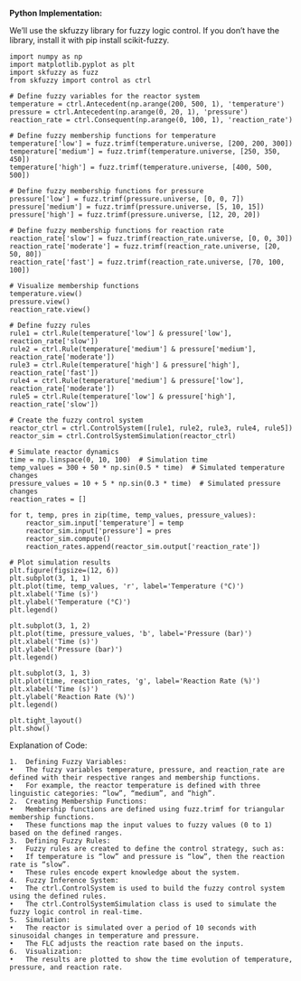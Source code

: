 **Python Implementation:**

We’ll use the skfuzzy library for fuzzy logic control. If you don’t have the library, install it with pip install scikit-fuzzy.

```
import numpy as np
import matplotlib.pyplot as plt
import skfuzzy as fuzz
from skfuzzy import control as ctrl

# Define fuzzy variables for the reactor system
temperature = ctrl.Antecedent(np.arange(200, 500, 1), 'temperature')
pressure = ctrl.Antecedent(np.arange(0, 20, 1), 'pressure')
reaction_rate = ctrl.Consequent(np.arange(0, 100, 1), 'reaction_rate')

# Define fuzzy membership functions for temperature
temperature['low'] = fuzz.trimf(temperature.universe, [200, 200, 300])
temperature['medium'] = fuzz.trimf(temperature.universe, [250, 350, 450])
temperature['high'] = fuzz.trimf(temperature.universe, [400, 500, 500])

# Define fuzzy membership functions for pressure
pressure['low'] = fuzz.trimf(pressure.universe, [0, 0, 7])
pressure['medium'] = fuzz.trimf(pressure.universe, [5, 10, 15])
pressure['high'] = fuzz.trimf(pressure.universe, [12, 20, 20])

# Define fuzzy membership functions for reaction rate
reaction_rate['slow'] = fuzz.trimf(reaction_rate.universe, [0, 0, 30])
reaction_rate['moderate'] = fuzz.trimf(reaction_rate.universe, [20, 50, 80])
reaction_rate['fast'] = fuzz.trimf(reaction_rate.universe, [70, 100, 100])

# Visualize membership functions
temperature.view()
pressure.view()
reaction_rate.view()

# Define fuzzy rules
rule1 = ctrl.Rule(temperature['low'] & pressure['low'], reaction_rate['slow'])
rule2 = ctrl.Rule(temperature['medium'] & pressure['medium'], reaction_rate['moderate'])
rule3 = ctrl.Rule(temperature['high'] & pressure['high'], reaction_rate['fast'])
rule4 = ctrl.Rule(temperature['medium'] & pressure['low'], reaction_rate['moderate'])
rule5 = ctrl.Rule(temperature['low'] & pressure['high'], reaction_rate['slow'])

# Create the fuzzy control system
reactor_ctrl = ctrl.ControlSystem([rule1, rule2, rule3, rule4, rule5])
reactor_sim = ctrl.ControlSystemSimulation(reactor_ctrl)

# Simulate reactor dynamics
time = np.linspace(0, 10, 100)  # Simulation time
temp_values = 300 + 50 * np.sin(0.5 * time)  # Simulated temperature changes
pressure_values = 10 + 5 * np.sin(0.3 * time)  # Simulated pressure changes
reaction_rates = []

for t, temp, pres in zip(time, temp_values, pressure_values):
    reactor_sim.input['temperature'] = temp
    reactor_sim.input['pressure'] = pres
    reactor_sim.compute()
    reaction_rates.append(reactor_sim.output['reaction_rate'])

# Plot simulation results
plt.figure(figsize=(12, 6))
plt.subplot(3, 1, 1)
plt.plot(time, temp_values, 'r', label='Temperature (°C)')
plt.xlabel('Time (s)')
plt.ylabel('Temperature (°C)')
plt.legend()

plt.subplot(3, 1, 2)
plt.plot(time, pressure_values, 'b', label='Pressure (bar)')
plt.xlabel('Time (s)')
plt.ylabel('Pressure (bar)')
plt.legend()

plt.subplot(3, 1, 3)
plt.plot(time, reaction_rates, 'g', label='Reaction Rate (%)')
plt.xlabel('Time (s)')
plt.ylabel('Reaction Rate (%)')
plt.legend()

plt.tight_layout()
plt.show()
```

Explanation of Code:

	1.	Defining Fuzzy Variables:
	•	The fuzzy variables temperature, pressure, and reaction_rate are defined with their respective ranges and membership functions.
	•	For example, the reactor temperature is defined with three linguistic categories: “low”, “medium”, and “high”.
	2.	Creating Membership Functions:
	•	Membership functions are defined using fuzz.trimf for triangular membership functions.
	•	These functions map the input values to fuzzy values (0 to 1) based on the defined ranges.
	3.	Defining Fuzzy Rules:
	•	Fuzzy rules are created to define the control strategy, such as:
	•	If temperature is “low” and pressure is “low”, then the reaction rate is “slow”.
	•	These rules encode expert knowledge about the system.
	4.	Fuzzy Inference System:
	•	The ctrl.ControlSystem is used to build the fuzzy control system using the defined rules.
	•	The ctrl.ControlSystemSimulation class is used to simulate the fuzzy logic control in real-time.
	5.	Simulation:
	•	The reactor is simulated over a period of 10 seconds with sinusoidal changes in temperature and pressure.
	•	The FLC adjusts the reaction rate based on the inputs.
	6.	Visualization:
	•	The results are plotted to show the time evolution of temperature, pressure, and reaction rate.

 

